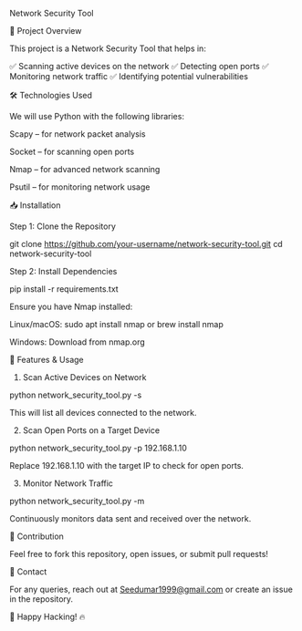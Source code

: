 Network Security Tool

📌 Project Overview

This project is a Network Security Tool that helps in:

✅ Scanning active devices on the network
✅ Detecting open ports
✅ Monitoring network traffic
✅ Identifying potential vulnerabilities

🛠️ Technologies Used

We will use Python with the following libraries:

Scapy – for network packet analysis

Socket – for scanning open ports

Nmap – for advanced network scanning

Psutil – for monitoring network usage

📥 Installation

Step 1: Clone the Repository

git clone https://github.com/your-username/network-security-tool.git
cd network-security-tool

Step 2: Install Dependencies

pip install -r requirements.txt

Ensure you have Nmap installed:

Linux/macOS: sudo apt install nmap or brew install nmap

Windows: Download from nmap.org

🚀 Features & Usage

1. Scan Active Devices on Network

python network_security_tool.py -s

This will list all devices connected to the network.

2. Scan Open Ports on a Target Device

python network_security_tool.py -p 192.168.1.10

Replace 192.168.1.10 with the target IP to check for open ports.

3. Monitor Network Traffic

python network_security_tool.py -m

Continuously monitors data sent and received over the network.

🤝 Contribution

Feel free to fork this repository, open issues, or submit pull requests!

📧 Contact

For any queries, reach out at Seedumar1999@gmail.com or create an issue in the repository.

🚀 Happy Hacking! 🔥
